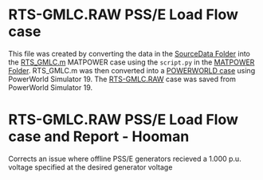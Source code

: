 # RTS-GMLC.RAW PSS/E Load Flow case

This file was created by converting the data in the [SourceData Folder](https://github.com/GridMod/RTS-GMLC/tree/master/RTS_Data/SourceData) into the [RTS_GMLC.m](https://github.com/GridMod/RTS-GMLC/tree/master/RTS_Data/FormattedData/MATPOWER/RTS_GMLC.m) MATPOWER case using the `script.py` in the [MATPOWER Folder](https://github.com/GridMod/RTS-GMLC/tree/master/RTS_Data/FormattedData/MATPOWER). RTS_GMLC.m was then converted into a [POWERWORLD case](https://github.com/GridMod/RTS-GMLC/tree/master/RTS_Data/FormattedData/POWERWORLD) using PowerWorld Simulator 19. The [RTS-GMLC.RAW](https://github.com/GridMod/RTS-GMLC/tree/master/RTS_Data/FormattedData/PSSE/RTS-GMLC.RAW) case was saved from PowerWorld Simulator 19.

# RTS-GMLC.RAW PSS/E Load Flow case and Report - Hooman

Corrects an issue where offline PSS/E generators recieved a 1.000 p.u. voltage specified at the desired generator voltage